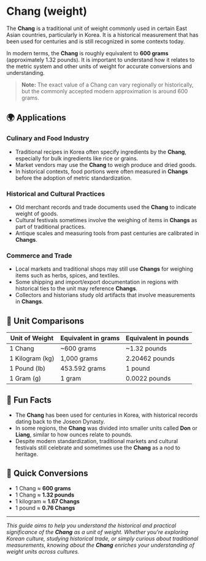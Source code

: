 # Chang (weight)

The **Chang** is a traditional unit of weight commonly used in certain East Asian countries, particularly in Korea. It is a historical measurement that has been used for centuries and is still recognized in some contexts today. 

In modern terms, the **Chang** is roughly equivalent to **600 grams** (approximately 1.32 pounds). It is important to understand how it relates to the metric system and other units of weight for accurate conversions and understanding.

> **Note:** The exact value of a Chang can vary regionally or historically, but the commonly accepted modern approximation is around 600 grams.

## 🌍 Applications

### Culinary and Food Industry
- Traditional recipes in Korea often specify ingredients by the **Chang**, especially for bulk ingredients like rice or grains.
- Market vendors may use the **Chang** to weigh produce and dried goods.
- In historical contexts, food portions were often measured in **Changs** before the adoption of metric standardization.

### Historical and Cultural Practices
- Old merchant records and trade documents used the **Chang** to indicate weight of goods.
- Cultural festivals sometimes involve the weighing of items in **Changs** as part of traditional practices.
- Antique scales and measuring tools from past centuries are calibrated in **Changs**.

### Commerce and Trade
- Local markets and traditional shops may still use **Changs** for weighing items such as herbs, spices, and textiles.
- Some shipping and import/export documentation in regions with historical ties to the unit may reference **Changs**.
- Collectors and historians study old artifacts that involve measurements in **Changs**.

## 📏 Unit Comparisons

| Unit of Weight          | Equivalent in grams | Equivalent in pounds |
|-------------------------|---------------------|---------------------|
| 1 Chang                | ~600 grams          | ~1.32 pounds       |
| 1 Kilogram (kg)        | 1,000 grams         | 2.20462 pounds     |
| 1 Pound (lb)           | 453.592 grams       | 1 pound            |
| 1 Gram (g)             | 1 gram              | 0.0022 pounds      |

## 🌟 Fun Facts
- The **Chang** has been used for centuries in Korea, with historical records dating back to the Joseon Dynasty.
- In some regions, the **Chang** was divided into smaller units called **Don** or **Liang**, similar to how ounces relate to pounds.
- Despite modern standardization, traditional markets and cultural festivals still celebrate and sometimes use the **Chang** as a nod to heritage.

## 🔄 Quick Conversions
- 1 Chang ≈ **600 grams**
- 1 Chang ≈ **1.32 pounds**
- 1 kilogram ≈ **1.67 Changs**
- 1 pound ≈ **0.76 Changs**

---

*This guide aims to help you understand the historical and practical significance of the **Chang** as a unit of weight. Whether you're exploring Korean culture, studying historical trade, or simply curious about traditional measurements, knowing about the **Chang** enriches your understanding of weight units across cultures.*